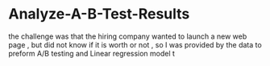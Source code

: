 # Analyze-A-B-Test-Results
the challenge was that the hiring company wanted to launch a new web page , but did not know if it is worth or not , so I was provided by the data to preform A/B testing and Linear regression model t
